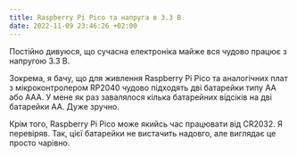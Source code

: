 ```yaml
---
title: Raspberry Pi Pico та напруга в 3.3 В
date: 2022-11-09 23:46:26 +02:00
---
```


Постійно дивуюся, що сучасна електроніка майже вся чудово працює з напругою 3.3 В.

Зокрема, я бачу, що для живлення Raspberry Pi Pico та аналогічних плат з мікроконтролером RP2040 чудово підходять дві батарейки типу AA або AAA. У мене як раз завалялося кілька батарейних відсіків на дві батарейки AA. Дуже зручно.

Крім того, Raspberry Pi Pico може якийсь час працювати від CR2032. Я перевіряв. Так, цієї батарейки не вистачить надовго, але виглядає це просто чарівно.
